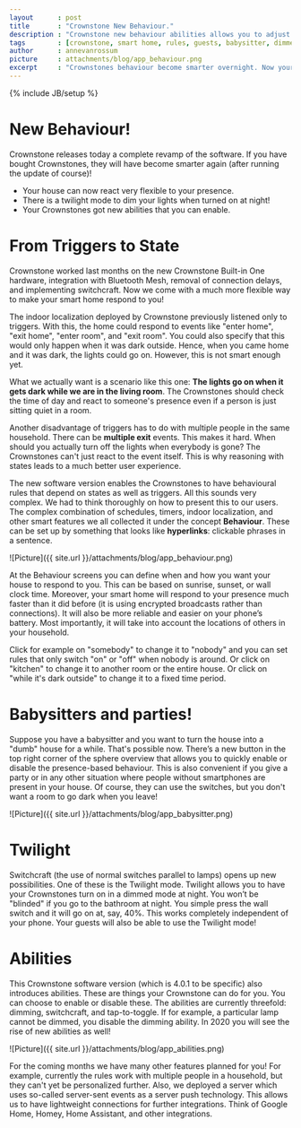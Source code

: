 ```yaml
---
layout      : post
title       : "Crownstone New Behaviour."
description : "Crownstone new behaviour abilities allows you to adjust to guests, babysitters and much more!"
tags        : [crownstone, smart home, rules, guests, babysitter, dimmer, twilight mode]
author      : annevanrossum
picture     : attachments/blog/app_behaviour.png
excerpt     : "Crownstones behaviour become smarter overnight. Now your house can react even more flexible to your presence of the presence of people in your household. There is a twilight mode that allows you to automatically dim lights when it is night. There is also a new section with abilities that can you enable."
---
```

{% include JB/setup %}

# New Behaviour!

Crownstone releases today a complete revamp of the software. If you have bought Crownstones, they will have become smarter again (after running the update of course)!
* Your house can now react very flexible to your presence.
* There is a twilight mode to dim your lights when turned on at night!
* Your Crownstones got new abilities that you can enable.

# From Triggers to State

Crownstone worked last months on the new Crownstone Built-in One hardware, integration with Bluetooth Mesh, removal of connection delays, and implementing switchcraft. Now we come with a much more flexible way to make your smart home respond to you!

The indoor localization deployed by Crownstone previously listened only to triggers. With this, the home could respond to events like "enter home", "exit home", "enter room", and "exit room". You could also specify that this would only happen when it was dark outside. Hence, when you came home and it was dark, the lights could go on. However, this is not smart enough yet.

What we actually want is a scenario like this one: **The lights go on when it gets dark while we are in the living room**. The Crownstones should check the time of day and react to someone's presence even if a person is just sitting quiet in a room.

Another disadvantage of triggers has to do with multiple people in the same household. There can be **multiple exit** events. This makes it hard. When should you actually turn off the lights when everybody is gone? The Crownstones can't just react to the event itself. This is why reasoning with states leads to a much better user experience.

The new software version enables the Crownstones to have behavioural rules that depend on states as well as triggers. All this sounds very complex. We had to think thoroughly on how to present this to our users. The complex combination of schedules, timers, indoor localization, and other smart features we all collected it under the concept **Behaviour**. These can be set up by something that looks like **hyperlinks**: clickable phrases in a sentence.

![Picture]({{ site.url }}/attachments/blog/app_behaviour.png)

At the Behaviour screens you can define when and how you want your house to respond to you. This can be based on sunrise, sunset, or wall clock time. Moreover, your smart home will respond to your presence much faster than it did before (it is using encrypted broadcasts rather than connections). It will also be more reliable and easier on your phone’s battery. Most importantly, it will take into account the locations of others in your household.

Click for example on "somebody" to change it to "nobody" and you can set rules that only switch "on" or "off" when nobody is around. Or click on "kitchen" to change it to another room or the entire house. Or click on "while it's dark outside" to change it to a fixed time period.

# Babysitters and parties!

Suppose you have a babysitter and you want to turn the house into a "dumb" house for a while. That's possible now. There’s a new button in the top right corner of the sphere overview that allows you to quickly enable or disable the presence-based behaviour. This is also convenient if you give a party or in any other situation where people without smartphones are present in your house. Of course, they can use the switches, but you don't want a room to go dark when you leave!

![Picture]({{ site.url }}/attachments/blog/app_babysitter.png)

# Twilight

Switchcraft (the use of normal switches parallel to lamps) opens up new possibilities. One of these is the Twilight mode. Twilight allows you to have your Crownstones turn on in a dimmed mode at night. You won’t be "blinded" if you go to the bathroom at night. You simple press the wall switch and it will go on at, say, 40%. This works completely independent of your phone. Your guests will also be able to use the Twilight mode!

# Abilities

This Crownstone software version (which is 4.0.1 to be specific) also introduces abilities. These are things your Crownstone can do for you. You can choose to enable or disable these. The abilities are currently threefold: dimming, switchcraft, and tap-to-toggle. If for example, a particular lamp cannot be dimmed, you disable the dimming ability. In 2020 you will see the rise of new abilities as well!

![Picture]({{ site.url }}/attachments/blog/app_abilities.png)

For the coming months we have many other features planned for you! For example, currently the rules work with multiple people in a household, but they can't yet be personalized further. Also, we deployed a server which uses so-called server-sent events as a server push technology. This allows us to have lightweight connections for further integrations. Think of Google Home, Homey, Home Assistant, and other integrations.
